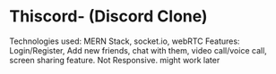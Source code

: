 # Thiscord- (Discord Clone)
 Technologies used: MERN Stack, socket.io, webRTC
 Features: Login/Register, Add new friends, chat with them, video call/voice call, screen sharing feature.
 Not Responsive. might work later 
